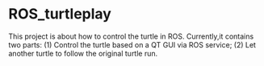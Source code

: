 # ROS_turtleplay
This project is about how to control the turtle in ROS. Currently,it contains two parts:
(1) Control the turtle based on a QT GUI via ROS service;
(2) Let another turtle to follow the original turtle run.
